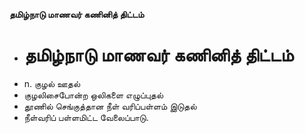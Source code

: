 **தமிழ்நாடு மாணவர் கணினித் திட்டம்**
- # தமிழ்நாடு மாணவர் கணினித் திட்டம்
- n. குழல் ஊதல்
- குழலிசைபோன்ற ஒலிகளை எழுப்புதல்
- தூணில் செங்குத்தான  நீள் வரிப்பள்ளம் இடுதல்
- நீள்வரிப் பள்ளமிட்ட வேலைப்பாடு.

